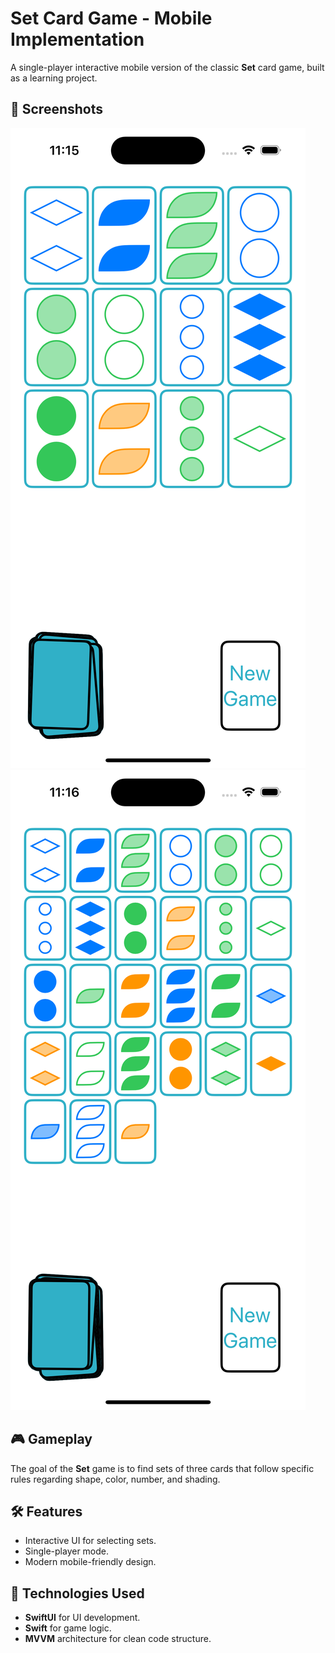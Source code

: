 # Set Card Game - Mobile Implementation

A single-player interactive mobile version of the classic **Set** card game, built as a learning project.

## 📱 Screenshots
![Screenshot 1](Screenshots/screenshot1.png)
![Screenshot 2](Screenshots/screenshot2.png)

## 🎮 Gameplay
The goal of the **Set** game is to find sets of three cards that follow specific rules regarding shape, color, number, and shading.

## 🛠 Features
- Interactive UI for selecting sets.
- Single-player mode.
- Modern mobile-friendly design.

## 🚀 Technologies Used
- **SwiftUI** for UI development.
- **Swift** for game logic.
- **MVVM** architecture for clean code structure.
